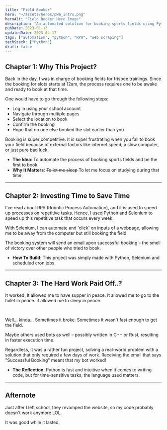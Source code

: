 ```yaml
---
title: "Field Booker"
hero: "~/assets/heros/pwa_intro.png"
heroAlt: "Field Booker Hero Image"
description: "An automated solution for booking sports fields using Python and Selenium, designed to save time and reduce frustration."
pubDate: 2023-01-13
updatedDate: 2023-04-17
tags: ["automation", "python", "RPA", "web scraping"]
techStack: ["Python"]
draft: false
---
```


## Chapter 1: Why This Project?

Back in the day, I was in charge of booking fields for frisbee trainings. Since the booking for slots starts at 12am, the process requires one to be awake and ready to book at that time.

One would have to go through the following steps:

- Log in using your school account
- Navigate through multiple pages
- Select the location to book
- Confirm the booking
- Hope that no one else booked the slot earlier than you

Booking is super competitive. It is super frustrating when you fail to book your field because of external factors like internet speed, a slow computer, or just pure bad luck.

- **The Idea**: To automate the process of booking sports fields and be the first to book.
- **Why It Matters**: ~~To let me sleep~~ To let me focus on studying during that time.

---

## Chapter 2: Investing Time to Save Time

I've read about RPA (Robotic Process Automation), and it is used to speed up processes on repetitive tasks. Hence, I used Python and Selenium to speed up this repetitive task that occurs every week.

With Selenium, I can automate and 'click' on inputs of a webpage, allowing me to be away from the computer but still booking the field.

The booking system will send an email upon successful booking &ndash; the smell of victory over other people who tried to book.

- **How To Build**: This project was simply made with Python, Selenium and scheduled cron jobs.

---

## Chapter 3: The Hard Work Paid Off..?

It worked. It allowed me to have supper in peace. It allowed me to go to the toilet in peace. It allowed me to sleep in peace.

<br />

Well... kinda... Sometimes it broke. Sometimes it wasn't fast enough to get the field.

Maybe others used bots as well &ndash; possibly written in C++ or Rust, resulting in faster execution time.

Regardless, it was a rather fun project, solving a real-world problem with a solution that only required a few days of work. Receiving the email that says "Successful Booking" meant that my bot worked!

- **The Reflection**: Python is fast and intuitive when it comes to writing code, but for time-sensitive tasks, the language used matters.

---

## Afternote

Just after I left school, they revamped the website, so my code probably doesn't work anymore LOL.

It was good while it lasted.
